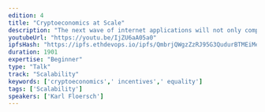 ```yaml
---
edition: 4
title: "Cryptoeconomics at Scale"
description: "The next wave of internet applications will not only compete on functionality, but also incentives. With cryptoeconomic research we are witnessing the beginnings of incentive analysis being applied to the architecture of internet protocols. As this body of research grows, common methodologies are beginning to emerge. These methodologies are also beginning to be composed to produce even more sophisticated and scalable protocols. This talk provides an overview of these cryptoeconomic methodologies and calls for help in the quest to build a fairer web."
youtubeUrl: "https://youtu.be/IjZU6aA05a0"
ipfsHash: "https://ipfs.ethdevops.io/ipfs/QmbrjQWgzZzRJ95G3QudurBTMEiMeHGmrFux9GJyGp1C1f?filename=Cryptoeconomics_at_Scale_by_Karl_Floersch_Devcon4-IjZU6aA05a0.mp4"
duration: 1901
expertise: "Beginner"
type: "Talk"
track: "Scalability"
keywords: ['cryptoeconomics',' incentives',' equality']
tags: ['Scalability']
speakers: ['Karl Floersch']
---
```


